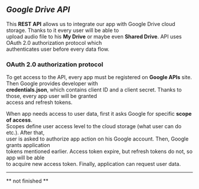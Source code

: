 ## _Google Drive API_

This **REST API** allows us to integrate our app with Google Drive cloud storage. Thanks to it every user will be able to  
upload audio file to his **My Drive** or maybe even **Shared Drive**.  API uses OAuth 2.0 authorization protocol which   
authenticates user before every data flow.  

### OAuth 2.0 authorization protocol

To get access to the API, every app must be registered on **Google APIs** site. Then Google provides developer with  
**credentials.json**, which contains client ID and a client secret.  Thanks to those, every app user will be granted  
access and refresh tokens.

When app needs access to user data, first it asks Google for specific **scope of access**.    
Scopes define user access level to the cloud storage (what user can do etc.). After that,      
user is asked to authorize app action on his Google account. Then, Google grants application    
tokens mentioned earlier. Access token expire, but refresh tokens do not, so app will be able   
to acquire new access token. Finally, application can request user data.


----

** not finished **



